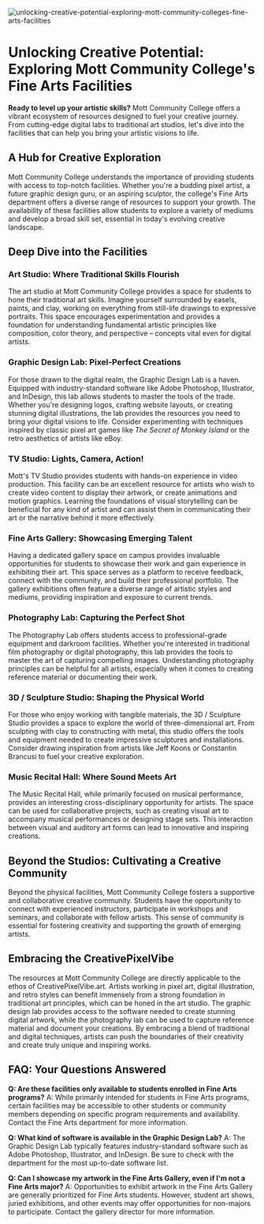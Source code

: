 ![unlocking-creative-potential-exploring-mott-community-colleges-fine-arts-facilities](https://images.pexels.com/photos/8470063/pexels-photo-8470063.jpeg?auto=compress&cs=tinysrgb&fit=crop&h=627&w=1200)

# Unlocking Creative Potential: Exploring Mott Community College's Fine Arts Facilities

**Ready to level up your artistic skills?** Mott Community College offers a vibrant ecosystem of resources designed to fuel your creative journey. From cutting-edge digital labs to traditional art studios, let's dive into the facilities that can help you bring your artistic visions to life.

## A Hub for Creative Exploration

Mott Community College understands the importance of providing students with access to top-notch facilities. Whether you're a budding pixel artist, a future graphic design guru, or an aspiring sculptor, the college's Fine Arts department offers a diverse range of resources to support your growth. The availability of these facilities allow students to explore a variety of mediums and develop a broad skill set, essential in today's evolving creative landscape.

## Deep Dive into the Facilities

### Art Studio: Where Traditional Skills Flourish

The art studio at Mott Community College provides a space for students to hone their traditional art skills. Imagine yourself surrounded by easels, paints, and clay, working on everything from still-life drawings to expressive portraits. This space encourages experimentation and provides a foundation for understanding fundamental artistic principles like composition, color theory, and perspective – concepts vital even for digital artists.

### Graphic Design Lab: Pixel-Perfect Creations

For those drawn to the digital realm, the Graphic Design Lab is a haven. Equipped with industry-standard software like Adobe Photoshop, Illustrator, and InDesign, this lab allows students to master the tools of the trade. Whether you're designing logos, crafting website layouts, or creating stunning digital illustrations, the lab provides the resources you need to bring your digital visions to life. Consider experimenting with techniques inspired by classic pixel art games like *The Secret of Monkey Island* or the retro aesthetics of artists like eBoy.

### TV Studio: Lights, Camera, Action!

Mott's TV Studio provides students with hands-on experience in video production. This facility can be an excellent resource for artists who wish to create video content to display their artwork, or create animations and motion graphics. Learning the foundations of visual storytelling can be beneficial for any kind of artist and can assist them in communicating their art or the narrative behind it more effectively.

### Fine Arts Gallery: Showcasing Emerging Talent

Having a dedicated gallery space on campus provides invaluable opportunities for students to showcase their work and gain experience in exhibiting their art. This space serves as a platform to receive feedback, connect with the community, and build their professional portfolio. The gallery exhibitions often feature a diverse range of artistic styles and mediums, providing inspiration and exposure to current trends.

### Photography Lab: Capturing the Perfect Shot

The Photography Lab offers students access to professional-grade equipment and darkroom facilities. Whether you're interested in traditional film photography or digital photography, this lab provides the tools to master the art of capturing compelling images. Understanding photography principles can be helpful for all artists, especially when it comes to creating reference material or documenting their work.

### 3D / Sculpture Studio: Shaping the Physical World

For those who enjoy working with tangible materials, the 3D / Sculpture Studio provides a space to explore the world of three-dimensional art. From sculpting with clay to constructing with metal, this studio offers the tools and equipment needed to create impressive sculptures and installations. Consider drawing inspiration from artists like Jeff Koons or Constantin Brancusi to fuel your creative exploration.

### Music Recital Hall: Where Sound Meets Art

The Music Recital Hall, while primarily focused on musical performance, provides an interesting cross-disciplinary opportunity for artists. The space can be used for collaborative projects, such as creating visual art to accompany musical performances or designing stage sets. This interaction between visual and auditory art forms can lead to innovative and inspiring creations.

## Beyond the Studios: Cultivating a Creative Community

Beyond the physical facilities, Mott Community College fosters a supportive and collaborative creative community. Students have the opportunity to connect with experienced instructors, participate in workshops and seminars, and collaborate with fellow artists. This sense of community is essential for fostering creativity and supporting the growth of emerging artists.

## Embracing the CreativePixelVibe

The resources at Mott Community College are directly applicable to the ethos of CreativePixelVibe.art. Artists working in pixel art, digital illustration, and retro styles can benefit immensely from a strong foundation in traditional art principles, which can be honed in the art studio. The graphic design lab provides access to the software needed to create stunning digital artwork, while the photography lab can be used to capture reference material and document your creations. By embracing a blend of traditional and digital techniques, artists can push the boundaries of their creativity and create truly unique and inspiring works.

## FAQ: Your Questions Answered

**Q: Are these facilities only available to students enrolled in Fine Arts programs?**
A: While primarily intended for students in Fine Arts programs, certain facilities may be accessible to other students or community members depending on specific program requirements and availability. Contact the Fine Arts department for more information.

**Q: What kind of software is available in the Graphic Design Lab?**
A: The Graphic Design Lab typically features industry-standard software such as Adobe Photoshop, Illustrator, and InDesign. Be sure to check with the department for the most up-to-date software list.

**Q: Can I showcase my artwork in the Fine Arts Gallery, even if I'm not a Fine Arts major?**
A: Opportunities to exhibit artwork in the Fine Arts Gallery are generally prioritized for Fine Arts students. However, student art shows, juried exhibitions, and other events may offer opportunities for non-majors to participate. Contact the gallery director for more information.
